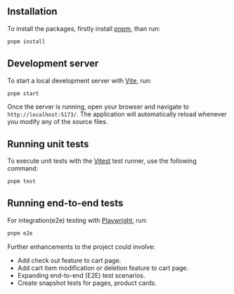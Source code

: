 ## Installation

To install the packages, firstly install [pnpm](https://pnpm.io/installation), than run:

```bash
pnpm install
```

## Development server

To start a local development server with [Vite](https://vite.dev/), run:

```bash
pnpm start
```

Once the server is running, open your browser and navigate to `http://localhost:5173/`. The application will automatically reload whenever you modify any of the source files.

## Running unit tests

To execute unit tests with the [Vitest](https://vitest.dev/) test runner, use the following command:

```bash
pnpm test
```

## Running end-to-end tests

For integration(e2e) testing with [Playwright](https://playwright.dev/), run:

```bash
pnpm e2e
```

Further enhancements to the project could involve:

- Add check out feature to cart page.
- Add cart item modification or deletion feature to cart page.
- Expanding end-to-end (E2E) test scenarios.
- Create snapshot tests for pages, product cards.
